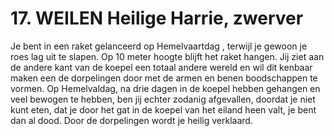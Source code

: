 # 17.	WEILEN Heilige Harrie, zwerver

Je bent in een raket gelanceerd op Hemelvaartdag , terwijl je gewoon je roes lag uit te slapen. Op 10 meter hoogte blijft het raket hangen. Jij ziet aan de andere kant van de koepel een totaal andere wereld en wil dit kenbaar maken een de dorpelingen door met de armen en benen boodschappen te vormen. Op Hemelvaldag, na drie dagen in de koepel hebben gehangen en veel bewogen te hebben, ben jij echter zodanig afgevallen, doordat je niet kunt eten, dat je door het gat in de koepel van het eiland heen valt, je bent dan al dood. Door de dorpelingen wordt je heilig verklaard.
